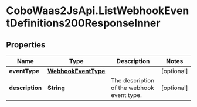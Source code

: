 # CoboWaas2JsApi.ListWebhookEventDefinitions200ResponseInner

## Properties

Name | Type | Description | Notes
------------ | ------------- | ------------- | -------------
**eventType** | [**WebhookEventType**](WebhookEventType.md) |  | [optional] 
**description** | **String** | The description of the webhook event type. | [optional] 


